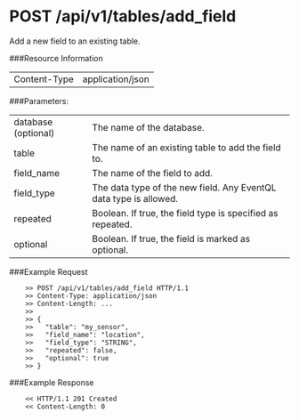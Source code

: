 POST /api/v1/tables/add_field
================

Add a new field to an existing table.

###Resource Information
<table class='http_api'>
  <tr>
    <td>Content-Type</td>
    <td>application/json</td>
  </tr>
</table>


###Parameters:
<table class='http_api'>
  <tr>
    <td>database (optional)</td>
    <td>The name of the database.
  </tr>
  <tr>
    <td>table</td>
    <td>The name of an existing table to add the field to.</td>
  </tr>
  <tr>
    <td>field&#95;name</td>
    <td>The name of the field to add.</td>
  </tr>
  <tr>
    <td>field&#95;type</td>
    <td>The data type of the new field. Any EventQL data type is allowed.</td>
  </tr>
  <tr>
    <td>repeated</td>
    <td>Boolean. If true, the field type is specified as repeated.</td>
  </tr>
  <tr>
    <td>optional</td>
    <td>Boolean. If true, the field is marked as optional.</td>
  </tr>
</table>

###Example Request

        >> POST /api/v1/tables/add_field HTTP/1.1
        >> Content-Type: application/json
        >> Content-Length: ...
        >>
        >> {
        >>   "table": "my_sensor",
        >>   "field_name": "location",
        >>   "field_type": "STRING",
        >>   "repeated": false,
        >>   "optional": true
        >> }


###Example Response

        << HTTP/1.1 201 Created
        << Content-Length: 0
